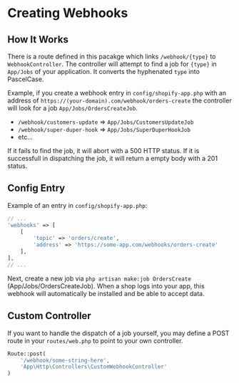 # Creating Webhooks

## How It Works

There is a route defined in this pacakge which links `/webhook/{type}` to `WebhookController`. The controller will attempt to find a job for `{type}` in `App/Jobs` of your application. It converts the hyphenated `type` into PascelCase.

Example, if you create a webhook entry in `config/shopify-app.php` with an address of `https://(your-domain).com/webhook/orders-create` the controller will look for a job `App/Jobs/OrdersCreateJob`.

+ `/webhook/customers-update` => `App/Jobs/CustomersUpdateJob`
+ `/webhook/super-duper-hook` => `App/Jobs/SuperDuperHookJob`
+ etc...

If it fails to find the job, it will abort with a 500 HTTP status. If it is successfull in dispatching the job, it will return a empty body with a 201 status.

## Config Entry

Example of an entry in `config/shopify-app.php`:

```php
// ...
'webhooks' => [
    [
        'topic' => 'orders/create',
        'address' => 'https://some-app.com/webhooks/orders-create'
    ],
],
// ...
```

Next, create a new job via `php artisan make:job OrdersCreate` (App/Jobs/OrdersCreateJob). When a shop logs into your app, this webhook will automatically be installed and be able to accept data.

## Custom Controller

If you want to handle the dispatch of a job yourself, you may define a POST route in your `routes/web.php` to point to your own controller.

```php
Route::post(
    '/webhook/some-string-here',
    'App\Http\Controllers\CustomWebhookController'
)
```
